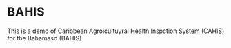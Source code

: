 # BAHIS
This is a demo of Caribbean Agroicultuyral Health Inspction System (CAHIS) for the Bahamasd (BAHIS)

